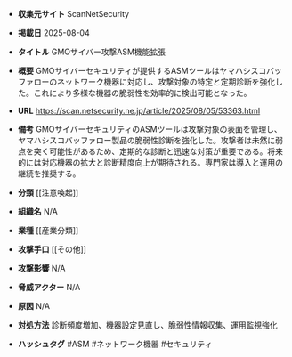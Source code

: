 - **収集元サイト**
ScanNetSecurity

- **掲載日**
2025-08-04

- **タイトル**
GMOサイバー攻撃ASM機能拡張

- **概要**
GMOサイバーセキュリティが提供するASMツールはヤマハシスコバッファローのネットワーク機器に対応し、攻撃対象の特定と定期診断を強化した。これにより多様な機器の脆弱性を効率的に検出可能となった。

- **URL**
https://scan.netsecurity.ne.jp/article/2025/08/05/53363.html

- **備考**
GMOサイバーセキュリティのASMツールは攻撃対象の表面を管理し、ヤマハシスコバッファロー製品の脆弱性診断を強化した。攻撃者は未然に弱点を突く可能性があるため、定期的な診断と迅速な対策が重要である。将来的には対応機器の拡大と診断精度向上が期待される。専門家は導入と運用の継続を推奨する。

- **分類**
[[注意喚起]]

- **組織名**
N/A

- **業種**
[[産業分類]]

- **攻撃手口**
[[その他]]

- **攻撃影響**
N/A

- **脅威アクター**
N/A

- **原因**
N/A

- **対処方法**
診断頻度増加、機器設定見直し、脆弱性情報収集、運用監視強化

- **ハッシュタグ**
#ASM #ネットワーク機器 #セキュリティ

